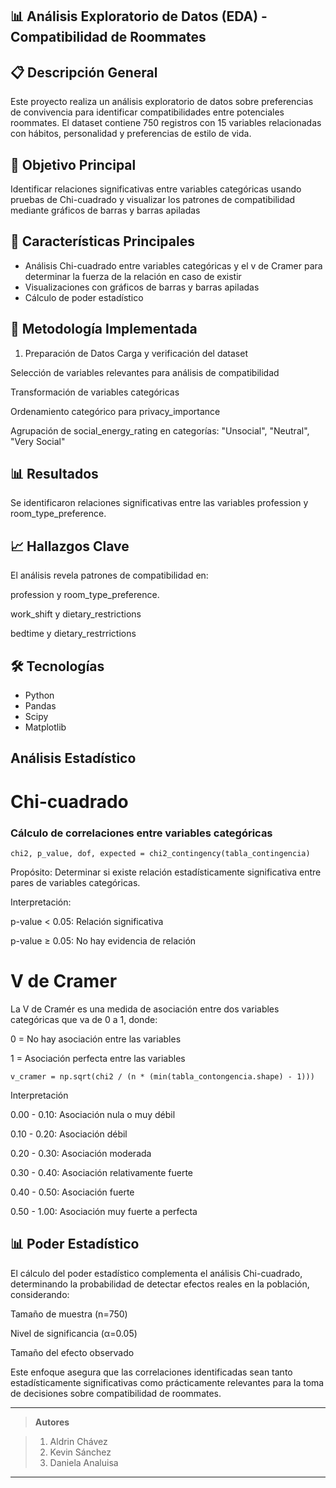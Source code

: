 ## 📊 Análisis Exploratorio de Datos (EDA) - Compatibilidad de Roommates

## 📋 Descripción General
Este proyecto realiza un análisis exploratorio de datos sobre preferencias de convivencia para identificar compatibilidades entre potenciales roommates. El dataset contiene 750 registros con 15 variables relacionadas con hábitos, personalidad y preferencias de estilo de vida.

## 🎯 Objetivo Principal
Identificar relaciones significativas entre variables categóricas usando pruebas de Chi-cuadrado y visualizar los patrones de compatibilidad mediante gráficos de barras y barras apiladas

## 🔧 Características Principales
- Análisis Chi-cuadrado entre variables categóricas y el v de Cramer para determinar la fuerza de la relación en caso de existir
- Visualizaciones con gráficos de barras y barras apiladas
- Cálculo de poder estadístico

## 🔧 Metodología Implementada
1. Preparación de Datos
Carga y verificación del dataset

Selección de variables relevantes para análisis de compatibilidad

Transformación de variables categóricas

Ordenamiento categórico para privacy_importance


Agrupación de social_energy_rating en categorías: "Unsocial", "Neutral", "Very Social"
## 📊 Resultados
Se identificaron relaciones significativas entre las variables profession y room_type_preference.

## 📈 Hallazgos Clave
El análisis revela patrones de compatibilidad en:

profession y room_type_preference.

work_shift y dietary_restrictions

bedtime y dietary_restrrictions

## 🛠️ Tecnologías

- Python
- Pandas
- Scipy
- Matplotlib

##  Análisis Estadístico 

# Chi-cuadrado

###  Cálculo de correlaciones entre variables categóricas
```
chi2, p_value, dof, expected = chi2_contingency(tabla_contingencia)
```
Propósito: Determinar si existe relación estadísticamente significativa entre pares de variables categóricas.

Interpretación:

p-value < 0.05: Relación significativa

p-value ≥ 0.05: No hay evidencia de relación

# V de Cramer
La V de Cramér es una medida de asociación entre dos variables categóricas que va de 0 a 1, donde:

0 = No hay asociación entre las variables

1 = Asociación perfecta entre las variables

```
v_cramer = np.sqrt(chi2 / (n * (min(tabla_contongencia.shape) - 1)))
```

Interpretación

0.00 - 0.10:    Asociación nula o muy débil 

0.10 - 0.20:    Asociación débil 

0.20 - 0.30:    Asociación moderada 

0.30 - 0.40:    Asociación relativamente fuerte 

0.40 - 0.50:    Asociación fuerte 

0.50 - 1.00:    Asociación muy fuerte a perfecta 

## 📊 Poder Estadístico

El cálculo del poder estadístico complementa el análisis Chi-cuadrado, determinando la probabilidad de detectar efectos reales en la población, considerando:

Tamaño de muestra (n=750)

Nivel de significancia (α=0.05)

Tamaño del efecto observado


Este enfoque asegura que las correlaciones identificadas sean tanto estadísticamente significativas como prácticamente relevantes para la toma de decisiones sobre compatibilidad de roommates.

---

> **Autores**

> 1. Aldrin Chávez
> 2. Kevin Sánchez
> 3. Daniela Analuisa
---